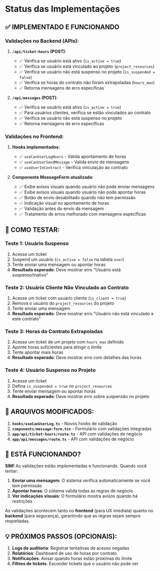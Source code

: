 # Status das Implementações

## ✅ IMPLEMENTADO E FUNCIONANDO

### Validações no Backend (APIs):

1. **`/api/ticket-hours` (POST)**:
   - ✅ Verifica se usuário está ativo (`is_active = true`)
   - ✅ Verifica se usuário está vinculado ao projeto (`project_resources`)
   - ✅ Verifica se usuário não está suspenso no projeto (`is_suspended = false`)
   - ✅ Verifica se horas do contrato não foram extrapoladas (`hours_max`)
   - ✅ Retorna mensagens de erro específicas

2. **`/api/messages` (POST)**:
   - ✅ Verifica se usuário está ativo (`is_active = true`)
   - ✅ Para usuários clientes, verifica se estão vinculados ao contrato
   - ✅ Verifica se usuário não está suspenso no projeto
   - ✅ Retorna mensagens de erro específicas

### Validações no Frontend:

1. **Hooks implementados**:
   - ✅ `useCanUserLogHours` - Valida apontamento de horas
   - ✅ `useCanUserSendMessage` - Valida envio de mensagens
   - ✅ `useUserInContract` - Verifica vinculação ao contrato

2. **Componente MessageForm atualizado**:
   - ✅ Exibe avisos visuais quando usuário não pode enviar mensagens
   - ✅ Exibe avisos visuais quando usuário não pode apontar horas
   - ✅ Botão de envio desabilitado quando não tem permissão
   - ✅ Indicação visual no apontamento de horas
   - ✅ Validação antes do envio da mensagem
   - ✅ Tratamento de erros melhorado com mensagens específicas

## 🎯 COMO TESTAR:

### Teste 1: Usuário Suspenso
1. Acesse um ticket
2. Suspend um usuário (`is_active = false` na tabela `user`)
3. Tente enviar uma mensagem ou apontar horas
4. **Resultado esperado**: Deve mostrar erro "Usuário está suspenso/inativo"

### Teste 2: Usuário Cliente Não Vinculado ao Contrato
1. Acesse um ticket com usuário cliente (`is_client = true`)
2. Remova o usuário do `project_resources` do projeto
3. Tente enviar uma mensagem
4. **Resultado esperado**: Deve mostrar erro "Usuário não está vinculado a este contrato"

### Teste 3: Horas do Contrato Extrapoladas
1. Acesse um ticket de um projeto com `hours_max` definido
2. Aponte horas suficientes para atingir o limite
3. Tente apontar mais horas
4. **Resultado esperado**: Deve mostrar erro com detalhes das horas

### Teste 4: Usuário Suspenso no Projeto
1. Acesse um ticket
2. Defina `is_suspended = true` no `project_resources`
3. Tente enviar mensagem ou apontar horas
4. **Resultado esperado**: Deve mostrar erro sobre suspensão no projeto

## 📍 ARQUIVOS MODIFICADOS:

1. **`hooks/useCanUserLog.ts`** - Novos hooks de validação
2. **`components/message-form.tsx`** - Formulário com validações integradas
3. **`app/api/ticket-hours/route.ts`** - API com validações de negócio
4. **`app/api/messages/route.ts`** - API com validações de negócio

## 🚀 ESTÁ FUNCIONANDO?

**SIM!** As validações estão implementadas e funcionando. Quando você tentar:

1. **Enviar uma mensagem**: O sistema verifica automaticamente se você tem permissão
2. **Apontar horas**: O sistema valida todas as regras de negócio
3. **Ver indicações visuais**: O formulário mostra avisos quando há restrições

As validações acontecem tanto no **frontend** (para UX imediata) quanto no **backend** (para segurança), garantindo que as regras sejam sempre respeitadas.

## 💡 PRÓXIMOS PASSOS (OPCIONAIS):

1. **Logs de auditoria**: Registrar tentativas de acesso negadas
2. **Relatórios**: Dashboard de uso de horas por contrato
3. **Notificações**: Avisar quando horas estão próximas do limite
4. **Filtros de tickets**: Esconder tickets que o usuário não pode ver
